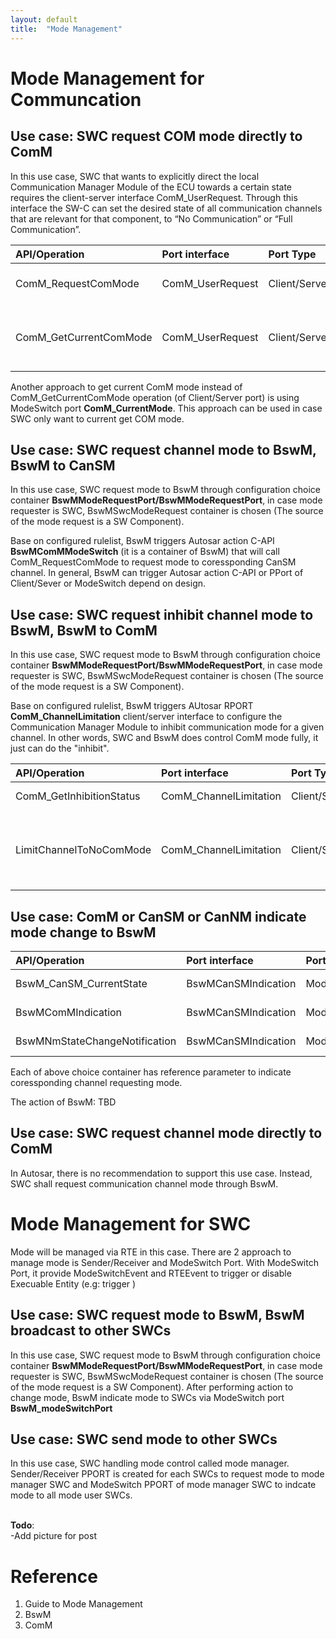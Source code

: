 ```yaml
---
layout: default
title:  "Mode Management"
---
```


# Mode Management for Communcation
## Use case: SWC request COM mode directly to ComM
In this use case, SWC that wants to explicitly direct the local Communication Manager Module of the ECU towards a certain state requires the client-server interface ComM_UserRequest. Through this interface the SW-C can set the desired state of all communication channels that are relevant for that component, to “No Communication” or “Full Communication”.

|API/Operation            |Port interface |Port Type      |Description|
|:--------------|:--------------|:--------------|:--------------|
|ComM_RequestComMode|ComM_UserRequest|Client/Server|SWC request mode for ComM|
|ComM_GetCurrentComMode|ComM_UserRequest|Client/Server|Returns the current Communication Manager Module mode|

Another approach to get current ComM mode instead of ComM_GetCurrentComMode operation (of Client/Server port) is using ModeSwitch port **ComM_CurrentMode**. This approach can be used in case SWC only want to current get COM mode.

## Use case: SWC request channel mode to BswM, BswM to CanSM
In this use case, SWC request mode to BswM through configuration choice container **BswMModeRequestPort/BswMModeRequestPort**, in case mode requester is SWC, BswMSwcModeRequest container is chosen (The source of the mode request is a SW Component).

Base on configured rulelist, BswM triggers Autosar action C-API **BswMComMModeSwitch** (it is a container of BswM) that will call ComM_RequestComMode to request mode to coressponding CanSM channel. In general, BswM can trigger Autosar action C-API or PPort of Client/Sever or ModeSwitch depend on design.

## Use case: SWC request inhibit channel mode to BswM, BswM to ComM
In this use case, SWC request mode to BswM through configuration choice container **BswMModeRequestPort/BswMModeRequestPort**, in case mode requester is SWC, BswMSwcModeRequest container is chosen (The source of the mode request is a SW Component).

Base on configured rulelist, BswM triggers AUtosar RPORT **ComM_ChannelLimitation** client/server interface to configure the Communication Manager Module to inhibit communication mode for a given channel. In other words, SWC and BswM does control ComM mode fully, it just can do the "inhibit".

|API/Operation            |Port interface |Port Type      |Description|
|:--------------|:--------------|:--------------|:--------------|
|ComM_GetInhibitionStatus|ComM_ChannelLimitation|Client/Server|returns the inhibition status of a channel|
|LimitChannelToNoComMode|ComM_ChannelLimitation|Client/Server|Changes the inhibition status for the channel for changing from COMM_NO_COMMUNICATION to a higher Communication Mode.|

## Use case: ComM or CanSM or CanNM indicate mode change to BswM

|API/Operation            |Port interface |Port Type      |Description|
|:--------------|:--------------|:--------------|:--------------|
|BswM_CanSM_CurrentState|BswMCanSMIndication|ModeRequestPort/BswMModeRequestPort|choice container|This is an indication of the current state of the CANSM|
|BswMComMIndication|BswMCanSMIndication|ModeRequestPort/BswMModeRequestPort|choice container|This is an indication of the current communication mode of a channel in the ComM.|
|BswMNmStateChangeNotification|BswMCanSMIndication|ModeRequestPort/BswMModeRequestPort|choice container|This is a notification from the Nm module that its state has changed|

Each of above choice container has reference parameter to indicate coressponding channel requesting mode.

The action of BswM: TBD

## Use case: SWC request channel mode directly to ComM
In Autosar, there is no recommendation to support this use case. Instead, SWC shall request communication channel mode through BswM.

# Mode Management for SWC
Mode will be managed via RTE in this case. There are 2 approach to manage mode is Sender/Receiver and ModeSwitch Port. With ModeSwitch Port, it provide ModeSwitchEvent and  RTEEvent to trigger or disable Execuable Entity (e.g: trigger )

## Use case: SWC request mode to BswM, BswM broadcast to other SWCs
In this use case, SWC request mode to BswM through configuration choice container **BswMModeRequestPort/BswMModeRequestPort**, in case mode requester is SWC, BswMSwcModeRequest container is chosen (The source of the mode request is a SW Component).
After performing action to change mode, BswM indicate mode to SWCs via ModeSwitch port **BswM_modeSwitchPort**

## Use case: SWC send mode to other SWCs
In this use case, SWC handling mode control called mode manager. Sender/Receiver PPORT is created for each SWCs to request mode to mode manager SWC and ModeSwitch PPORT of mode manager SWC to indcate mode to all mode user SWCs.<br/>

<br/>**Todo**:<br/>
-Add picture for post<br/>
# Reference
1. Guide to Mode Management
2. BswM
3. ComM
